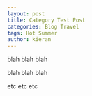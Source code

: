 ```yaml
---
layout: post
title: Category Test Post
categories: Blog Travel
tags: Hot Summer
author: kieran
---
```


blah blah blah


blah blah blah

etc etc etc
